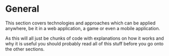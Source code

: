 # General

This section covers technologies and approaches which can be applied anywhere, be it in a web application, a game or even a mobile application.

As this will all just be chunks of code with explanations on how it works and why it is useful you should probably read all of this stuff before you go onto the other sections.